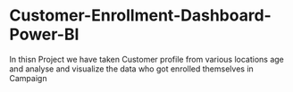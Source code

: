 # Customer-Enrollment-Dashboard-Power-BI
In thisn Project we have taken Customer profile from various locations age and analyse and visualize the data who got enrolled themselves in Campaign
